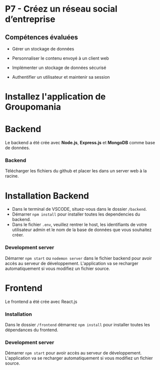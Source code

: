 # P7 - Créez un réseau social d’entreprise

## Compétences évaluées

- Gérer un stockage de données

- Personnaliser le contenu envoyé à un client web

- Implémenter un stockage de données sécurisé

- Authentifier un utilisateur et maintenir sa session

# Installez l'application de Groupomania

# Backend

Le backend a été crée avec **Node.js**, **Express.js** et **MongoDB** comme base de données.
<br />

### Backend

Télécharger les fichiers du github et placer les dans un server web à la racine.

# Installation Backend

- Dans le terminal de VSCODE, situez-vous dans le dossier `/backend`.
  <br />
- Démarrer `npm install` pour installer toutes les dependencies du backend.
  <br />
- Dans le fichier `.env`, veuillez rentrer le host, les identifiants de votre utilisateur admin et le nom de la base de données que vous souhaitez créer.
  <br />

### Development server

Démarrer `npm start` ou `nodemon server` dans le fichier backend pour avoir accès au serveur de développement. L'application va se recharger automatiquement si vous modifiez un fichier source.

# Frontend

Le frontend a été crée avec React.js

### Installation

Dans le dossier `/frontend` démarrez `npm install` pour installer toutes les dépendances du frontend.

### Development server

Démarrer `npm start` pour avoir accès au serveur de développement. L'application va se recharger automatiquement si vous modifiez un fichier source.

